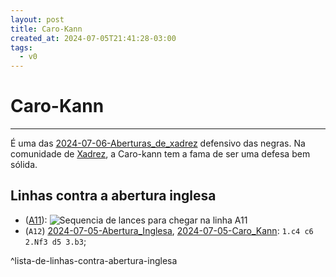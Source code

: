 ```yaml
---
layout: post
title: Caro-Kann
created_at: 2024-07-05T21:41:28-03:00
tags:
  - v0
---
```

# Caro-Kann
---
É uma das [2024-07-06-Aberturas_de_xadrez](2024-07-06-Aberturas_de_xadrez.md) defensivo das negras. Na comunidade de [Xadrez](index/Xadrez.md), a Caro-kann tem a fama de ser uma defesa bem sólida.
## Linhas contra a abertura inglesa
-  ([A11](_insight/2024-07-05-Abertura_Inglesa_contra_a_Caro_Kann.md)): ![Sequencia de lances para chegar na linha A11](_insight/2024-07-05-Abertura_Inglesa_contra_a_Caro_Kann.md#^sequencia)
-  (`A12`) [2024-07-05-Abertura_Inglesa](_draft/2024-07-05-Abertura_Inglesa.md), [2024-07-05-Caro_Kann](_insight/2024-07-05-Caro_Kann.md): `1.c4 c6 2.Nf3 d5 3.b3`;

^lista-de-linhas-contra-abertura-inglesa